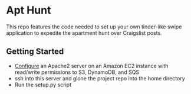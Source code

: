 # Apt Hunt 

This repo features the code needed to set up your own tinder-like swipe application to expedite the apartment hunt over Craigslist posts. 

## Getting Started
* [Configure](http://amunategui.github.io/idea-to-pitch/) an Apache2 server on an Amazon EC2 instance with read/write permissions to S3, DynamoDB, and SQS
* ssh into this server and glone the project repo into the home directory
* Run the setup.py script


